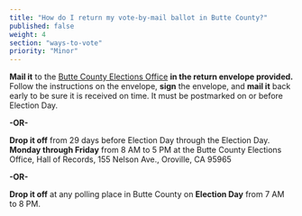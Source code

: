 ```yaml
---
title: "How do I return my vote-by-mail ballot in Butte County?"
published: false
weight: 4
section: "ways-to-vote"
priority: "Minor"
---
```


**Mail it** to the [Butte County Elections Office](#section-election-office-contact) **in the return envelope provided.** Follow the instructions on the envelope, **sign** the envelope, and **mail it** back early to be sure it is received on time.  It must be postmarked on or before Election Day.  

  **-OR-**  
  
**Drop it off** from 29 days before Election Day through the Election Day.  
**Monday through Friday** from 8 AM to 5 PM at the Butte County Elections Office, Hall of Records, 155 Nelson Ave., Oroville, CA 95965  

  **-OR-**  
  
**Drop it off** at any polling place in Butte County on **Election Day** from 7 AM to 8 PM.  
